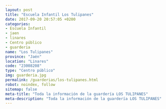 ```yaml
---
layout: post
title: "Escuela Infantil Los Tulipanes"
date: 2017-09-20 20:57:05 +0200
categories:
- Escuela Infantil
- jaen
- linares
- Centro público
- guarderia
name: "Los Tulipanes"
province: "Jaén"
location: "Linares"
code: "23008208"
type: "Centro público"
img: guarderia.jpg
permalink: /guarderias/los-tulipanes.html
robot: noindex, follow
sitemap: false
meta-title: "Toda la información de la guardería LOS TULIPANES"
meta-description: "Toda la información de la guardería LOS TULIPANES"
---
```

